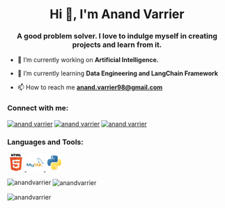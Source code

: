 <!--![logo](https://github.com/anandvarrier/anandvarrier/blob/main/githubbg.png)-->
<h1 align="center">Hi 👋, I'm Anand Varrier</h1>
<h3 align="center">A good problem solver. I love to indulge myself in creating projects and learn from it.</h3>

- 🔭 I’m currently working on **Artificial Intelligence.**

- 🌱 I’m currently learning **Data Engineering and LangChain Framework**

- 📫 How to reach me **anand.varrier98@gmail.com**

<h3 align="left">Connect with me:</h3>
<p align="left">
<a href="https://www.linkedin.com/in/anand-varrier/" target="blank"><img align="center" src="https://raw.githubusercontent.com/rahuldkjain/github-profile-readme-generator/master/src/images/icons/Social/linked-in-alt.svg" alt="anand varrier" height="30" width="40" /></a>
<a href="https://stackoverflow.com/users/20784271/anand-varrier" target="blank"><img align="center" src="https://raw.githubusercontent.com/rahuldkjain/github-profile-readme-generator/master/src/images/icons/Social/stack-overflow.svg" alt="anand varrier" height="30" width="40" /></a>
<a href="https://www.kaggle.com/anandvarrier" target="blank"><img align="center" src="https://raw.githubusercontent.com/rahuldkjain/github-profile-readme-generator/master/src/images/icons/Social/kaggle.svg" alt="anand varrier" height="30" width="40" /></a>
</p>

<h3 align="left">Languages and Tools:</h3>
<p align="left"> <a href="https://www.w3.org/html/" target="_blank" rel="noreferrer"> <img src="https://raw.githubusercontent.com/devicons/devicon/master/icons/html5/html5-original-wordmark.svg" alt="html5" width="40" height="40"/> </a> <a href="https://www.mysql.com/" target="_blank" rel="noreferrer"> <img src="https://raw.githubusercontent.com/devicons/devicon/master/icons/mysql/mysql-original-wordmark.svg" alt="mysql" width="40" height="40"/> </a> <a href="https://www.python.org" target="_blank" rel="noreferrer"> <img src="https://raw.githubusercontent.com/devicons/devicon/master/icons/python/python-original.svg" alt="python" width="40" height="40"/> </a> </p>

<p><img align="left" src="https://github-readme-stats.vercel.app/api/top-langs?username=anandvarrier&show_icons=true&locale=en&layout=compact" alt="anandvarrier" /></p>

<p>&nbsp;<img align="center" src="https://github-readme-stats.vercel.app/api?username=anandvarrier&show_icons=true&locale=en" alt="anandvarrier" /></p>

<p><img align="center" src="https://github-readme-streak-stats.herokuapp.com/?user=anandvarrier&" alt="anandvarrier" /></p>


<!--To tweak the above ReadMe in the future, just click on the link and create new code
https://rahuldkjain.github.io/gh-profile-readme-generator/
-->
